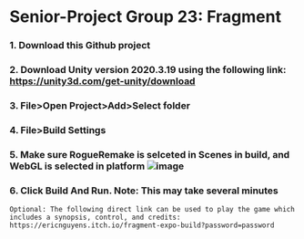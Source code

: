 # Senior-Project Group 23: Fragment

### 1. Download this Github project
### 2. Download Unity version 2020.3.19 using the following link: https://unity3d.com/get-unity/download
### 3. File>Open Project>Add>Select folder
### 4. File>Build Settings
### 5. Make sure RogueRemake is selceted in Scenes in build, and WebGL is selected in platform ![image](https://user-images.githubusercontent.com/78886694/168410641-459ad857-6dcb-41a8-87ac-0ca3384059c8.png)

### 6. Click Build And Run. Note: This may take several minutes

```
Optional: The following direct link can be used to play the game which includes a synopsis, control, and credits: https://ericnguyens.itch.io/fragment-expo-build?password=password

```
